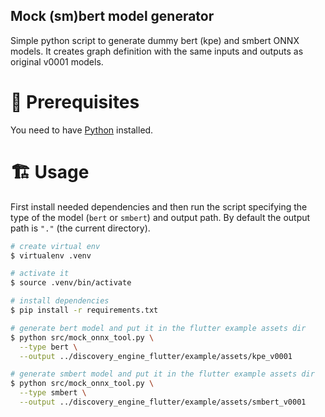 ## Mock (sm)bert model generator

Simple python script to generate dummy bert (kpe) and smbert ONNX models. It creates graph definition with the same inputs and outputs as original v0001 models.

# 📌 Prerequisites
You need to have [Python](https://www.python.org/) installed.

# 🏗 Usage

First install needed dependencies and then run the script specifying the type of the model (`bert` or `smbert`) and output path. By default the output path is `"."` (the current directory).

```sh
# create virtual env
$ virtualenv .venv

# activate it
$ source .venv/bin/activate

# install dependencies
$ pip install -r requirements.txt

# generate bert model and put it in the flutter example assets dir
$ python src/mock_onnx_tool.py \
  --type bert \
  --output ../discovery_engine_flutter/example/assets/kpe_v0001

# generate smbert model and put it in the flutter example assets dir
$ python src/mock_onnx_tool.py \
  --type smbert \
  --output ../discovery_engine_flutter/example/assets/smbert_v0001
```
